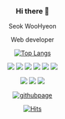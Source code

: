 <div align="center">
  
### Hi there 👋

Seok WooHyeon

Web developer
  
[![Top Langs](https://github-readme-stats.vercel.app/api/top-langs/?username=seok97)](https://github.com/anuraghazra/github-readme-stats)

<img src="https://img.shields.io/badge/HTML-E34F26?style=flat-square&logo=html5&logoColor=white" /> <img src="https://img.shields.io/badge/CSS-1572B6?style=flat-square&logo=css3&logoColor=white" /> <img src="https://img.shields.io/badge/JavaScript-F7DF1E?style=flat-square&logo=javascript&logoColor=black" /> <img src="https://img.shields.io/badge/Vue-4FC08D?style=flat-square&logo=vue.js&logoColor=black" /> <img src="https://img.shields.io/badge/React-61DAFB?style=flat-square&logo=react&logoColor=black" /> <img src="https://img.shields.io/badge/Node-339933?style=flat-square&logo=node.js&logoColor=black" />
  
<img src="https://img.shields.io/badge/Java-007396?style=flat-square&logo=java&logoColor=white" /> <img src="https://img.shields.io/badge/Spring-6DB33F?style=flat-square&logo=spring&logoColor=white" /> <img src="https://img.shields.io/badge/SpringBoot-6DB33F?style=flat-square&logo=springboot&logoColor=white" /> 
  
[![githubpage](https://img.shields.io/badge/GithubBlog-181717?style=flat-square&logo=github&logoColor=white)](https://seok97.github.io/)

[![Hits](https://hits.seeyoufarm.com/api/count/incr/badge.svg?url=https%3A%2F%2Fgithub.com%2Fseok97&count_bg=%235AD4C7&title_bg=%23555555&icon=&icon_color=%23E7E7E7&title=hits&edge_flat=false)](https://hits.seeyoufarm.com)

</div>
